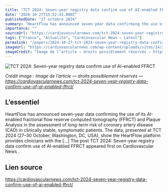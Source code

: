 ```yaml
---
title: "TCT 2024: Seven-year registry data confirm use of AI-enabled FFRCT"
date: "2024-10-27T15:52:43.000Z"
publishedDate: "27 octobre 2024"
summary: "HeartFlow has announced seven-year data confirming the use of its AI-enabled fractional flow reserve computed tomography (FFRCT) and Plaque Analysis in the assessment of long-term risk of coronary artery disease (CAD) in clinically stable, symptomatic patients. The data, presented at TCT 2024 (27–30 October, Washington, DC, USA), show the HeartFlow platform provides clinicians with the [&#8230;] The post TCT 2024: Seven-year registry data confirm use of AI-enabled FFRCT appeared first on Cardiovascular News ."
importance: ""
sourceUrl: "https://cardiovascularnews.com/tct-2024-seven-year-registry-data-confirm-use-of-ai-enabled-ffrct/"
tags: ["France", "Actualité", "Cardiovascular News — Latest"]
permalink: "/papers/2024-10-27-tct-2024-seven-year-registry-data-confirm-use-of-ai-enabled-ffrct"
imageUrl: "https://cardiovascularnews.com/wp-content/uploads/sites/14/2017/11/HeartFlowFFRct-feature.png"
imageCredit: "Image de l’article — droits possiblement réservés — https://cardiovascularnews.com/tct-2024-seven-year-registry-data-confirm-use-of-ai-enabled-ffrct/"
---
```


![TCT 2024: Seven-year registry data confirm use of AI-enabled FFRCT](https://cardiovascularnews.com/wp-content/uploads/sites/14/2017/11/HeartFlowFFRct-feature.png)

*Crédit image : Image de l’article — droits possiblement réservés — https://cardiovascularnews.com/tct-2024-seven-year-registry-data-confirm-use-of-ai-enabled-ffrct/*

## L’essentiel

HeartFlow has announced seven-year data confirming the use of its AI-enabled fractional flow reserve computed tomography (FFRCT) and Plaque Analysis in the assessment of long-term risk of coronary artery disease (CAD) in clinically stable, symptomatic patients. The data, presented at TCT 2024 (27–30 October, Washington, DC, USA), show the HeartFlow platform provides clinicians with the [&#8230;] The post TCT 2024: Seven-year registry data confirm use of AI-enabled FFRCT appeared first on Cardiovascular News .

## Lien source

https://cardiovascularnews.com/tct-2024-seven-year-registry-data-confirm-use-of-ai-enabled-ffrct/
